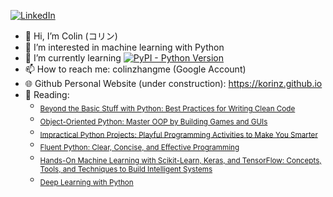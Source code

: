 [![LinkedIn][linkedin-shield]][linkedin-url]
- 👋 Hi, I’m Colin (コリン)
- 👀 I’m interested in machine learning with Python
- 🌱 I’m currently learning [![PyPI - Python Version](https://img.shields.io/pypi/pyversions/numpy)](https://www.python.org/downloads/)
- 📫 How to reach me: colinzhangme (Google Account)
- 🌐 Github Personal Website (under construction): https://korinz.github.io
- 📖 Reading: 
  - <sub>[Beyond the Basic Stuff with Python: Best Practices for Writing Clean Code](https://www.amazon.com/Python-Beyond-Basics-Al-Sweigart/dp/1593279663/ref=sr_1_1?crid=TBO5KSQB4NXJ&keywords=Beyond+the+Basic+Stuff+with+Python%3A+Best+Practices+for+Writing+Clean+Code&qid=1669101277&sprefix=beyond+the+basic+stuff+with+python+best+practices+for+writing+clean+code%2Caps%2C208&sr=8-1)</sub>
  - <sub>[Object-Oriented Python: Master OOP by Building Games and GUIs](https://www.amazon.com/Object-Oriented-Python-Master-Building-Games/dp/1718502060/ref=sr_1_13?crid=16O4G5GCA48ST&keywords=python&qid=1669101048&sprefix=python%2Caps%2C219&sr=8-13)</sub>
  - <sub>[Impractical Python Projects: Playful Programming Activities to Make You Smarter](https://www.amazon.com/Impractical-Python-Projects-Programming-Activities/dp/159327890X/ref=sr_1_1?crid=3A5F146M9HNWO&keywords=Impractical+Python+Projects%3A+Playful+Programming+Activities+to+Make+You+Smarter&qid=1669101334&sprefix=impractical+python+projects+playful+programming+activities+to+make+you+smarter%2Caps%2C217&sr=8-1)</sub>
  - <sub>[Fluent Python: Clear, Concise, and Effective Programming](https://www.amazon.com/Fluent-Python-Concise-Effective-Programming/dp/1492056359/ref=sr_1_1?keywords=fluent+python&qid=1669101430&sprefix=fluent%2Caps%2C289&sr=8-1)</sub>
  - <sub>[Hands-On Machine Learning with Scikit-Learn, Keras, and TensorFlow: Concepts, Tools, and Techniques to Build Intelligent Systems](https://www.amazon.com/Hands-Machine-Learning-Scikit-Learn-TensorFlow/dp/1098125975/ref=sr_1_6?keywords=machine+learning&qid=1669101094&sprefix=machine+l%2Caps%2C255&sr=8-6&ufe=app_do%3Aamzn1.fos.18ed3cb5-28d5-4975-8bc7-93deae8f9840)</sub>
  - <sub>[Deep Learning with Python](https://www.amazon.com/Learning-Python-Second-Fran%C3%A7ois-Chollet/dp/1617296864/ref=sr_1_1?keywords=deep+learning+with+python&qid=1669100942&sprefix=deep+lear%2Caps%2C357&sr=8-1)</sub>



<!---
KORINZ/KORINZ is a ✨ special ✨ repository because its `README.md` (this file) appears on your GitHub profile.
You can click the Preview link to take a look at your changes.
--->

<!-- MARKDOWN LINKS & IMAGES -->
<!-- https://www.markdownguide.org/basic-syntax/#reference-style-links -->
[linkedin-shield]: https://img.shields.io/badge/-LinkedIn-black.svg?style=for-the-badge&logo=linkedin&colorB=555
[linkedin-url]: https://www.linkedin.com/in/colin-z/
